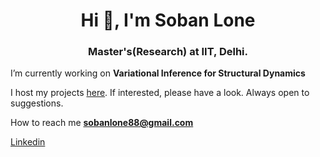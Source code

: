 <h1 align="center">Hi 👋, I'm Soban Lone</h1>
<h3 align="center">Master's(Research) at IIT, Delhi.</h3>

I’m currently working on **Variational Inference for Structural Dynamics**

I host my projects [here](https://github.com/sob-ANN/Projects). If interested, please have a look. Always open to suggestions.

How to reach me **sobanlone88@gmail.com**

[Linkedin](https://www.linkedin.com/in/soban-lone-0b7177170/)
